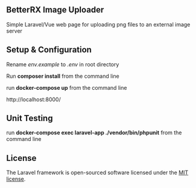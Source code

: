 ## BetterRX Image Uploader

Simple Laravel/Vue web page for uploading png files to an external image server

## Setup & Configuration

Rename *env.example* to *.env* in root directory

Run **composer install** from the command line

run **docker-compose up** from the command line

http://localhost:8000/

## Unit Testing

run **docker-compose exec laravel-app ./vendor/bin/phpunit** from the command line


## License

The Laravel framework is open-sourced software licensed under the [MIT license](https://opensource.org/licenses/MIT).

